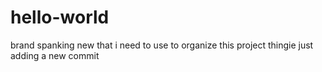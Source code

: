 # hello-world
brand spanking new that i need to use to organize this project thingie
just adding a new commit
